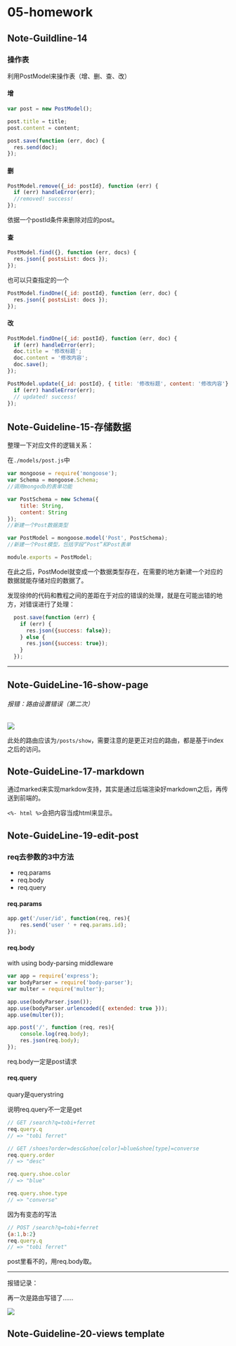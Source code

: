 # 05-homework

## Note-Guildline-14

### 操作表

利用PostModel来操作表（增、删、查、改）

#### 增

```js
var post = new PostModel();

post.title = title;
post.content = content;

post.save(function (err, doc) {
  res.send(doc);
});
```

#### 删

```js
PostModel.remove({_id: postId}, function (err) {
  if (err) handleError(err);
  //removed! success!
});
```

依据一个postId条件来删除对应的post。

#### 查

```js
PostModel.find({}, function (err, docs) {
  res.json({ postsList: docs });
});
```

也可以只查指定的一个

```js
PostModel.findOne({_id: postId}, function (err, doc) {
  res.json({ postsList: docs });
});
```

#### 改

```js
PostModel.findOne({_id: postId}, function (err, doc) {
  if (err) handleError(err);
  doc.title = '修改标题';
  doc.content = '修改内容';
  doc.save();
});
```

```js
PostModel.update({_id: postId}, { title: '修改标题', content: '修改内容'}, function(err, doc) {
  if (err) handleError(err);
  // updated! success!
});
```

## Note-Guideline-15-存储数据

整理一下对应文件的逻辑关系：

在`./models/post.js`中

```js
var mongoose = require('mongoose');
var Schema = mongoose.Schema;
//调用mongodb的表单功能

var PostSchema = new Schema({
    title: String,
    content: String
});
//新建一个Post数据类型

var PostModel = mongoose.model('Post', PostSchema);
//新建一个Post模型，包括字段“Post”和Post表单

module.exports = PostModel;
```

在此之后，PostModel就变成一个数据类型存在，在需要的地方新建一个对应的数据就能存储对应的数据了。

发现徐帅的代码和教程之间的差距在于对应的错误的处理，就是在可能出错的地方，对错误进行了处理：

```js
  post.save(function (err) {
    if (err) {
      res.json({success: false});
    } else {
      res.json({success: true});
    }
  });
```

------

## Note-GuideLine-16-show-page

###### 报错：路由设置错误（第二次）

![](https://ws4.sinaimg.cn/large/006tKfTcgy1fs5331b7kaj30es09574z.jpg)

此处的路由应该为`/posts/show`，需要注意的是更正对应的路由，都是基于index之后的访问。

## Note-GuideLine-17-markdown

通过marked来实现markdow支持，其实是通过后端渲染好markdown之后，再传送到前端的。

`<%- html %>`会把内容当成html来显示。

## Note-GuideLine-19-edit-post

### req去参数的3中方法

- req.params
- req.body
- req.query

#### req.params

```js
app.get('/user/id', function(req, res){
    res.send('user ' + req.params.id);
});
```

#### req.body

with using body-parsing middleware

```js
var app = require('express');
var bodyParser = require('body-parser');
var multer = require('multer');

app.use(bodyParser.json());
app.use(bodyParser.urlencoded({ extended: true }));
app.use(multer());

app.post('/', function (req, res){
    console.log(req.body);
    res.json(req.body);
});
```

req.body一定是post请求

#### req.query

quary是querystring

说明req.query不一定是get

```js
// GET /search?q=tobi+ferret
req.query.q
// => "tobi ferret"

// GET /shoes?order=desc&shoe[color]=blue&shoe[type]=converse
req.query.order
// => "desc"

req.query.shoe.color
// => "blue"

req.query.shoe.type
// => "converse"
```

因为有变态的写法

```js
// POST /search?q=tobi+ferret
{a:1,b:2}
req.query.q
// => "tobi ferret"
```

post里看不的，用req.body取。

------

报错记录：

再一次是路由写错了……

![](https://ws3.sinaimg.cn/large/006tKfTcgy1fs5vx5e49pj30h50c075s.jpg)

## Note-Guideline-20-views template



